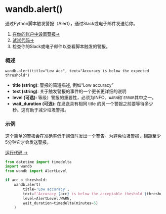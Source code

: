 # wandb.alert\(\)

通过Python脚本触发警报（Alert），通过Slack或电子邮件发送给你。

1. [在你的账户中设置警报→](https://docs.wandb.ai/app/features/alerts)
2.  [试试代码→](http://tiny.cc/wb-alerts)
3. 检查你的Slack或电子邮件以查看脚本触发的警报。

###  **概述**

`wandb.alert(title="Low Acc", text="Accuracy is below the expected threshold")`

* **title \(string\)**: 警报的简短描述, 例如“Low accuracy”
* **text \(string\)**: 关于触发警报的事件的一个更长更详细的说明
* **level \(可选\):** 等级）警报的重要性，必须为INFO、`WARN`和\``ERROR`其中之一。
* **wait\_duration \(可选\):** 在发送具有相同 title 的另一个警报之前要等待多少秒。这有助于减少垃圾警报。

### **示例**

这个简单的警报会在准确率低于阈值时发出一个警告。为避免垃圾警报，相距至少5分钟它才会发送警报。

[ ](http://tiny.cc/wb-alerts)[运行代码 →](http://tiny.cc/wb-alerts)​

```python
from datetime import timedelta
import wandb
from wandb import AlertLevel

if acc < threshold:
    wandb.alert(
        title='Low accuracy', 
        text=f'Accuracy {acc} is below the acceptable theshold {threshold}',
        level=AlertLevel.WARN,
        wait_duration=timedelta(minutes=5)
    )
```

